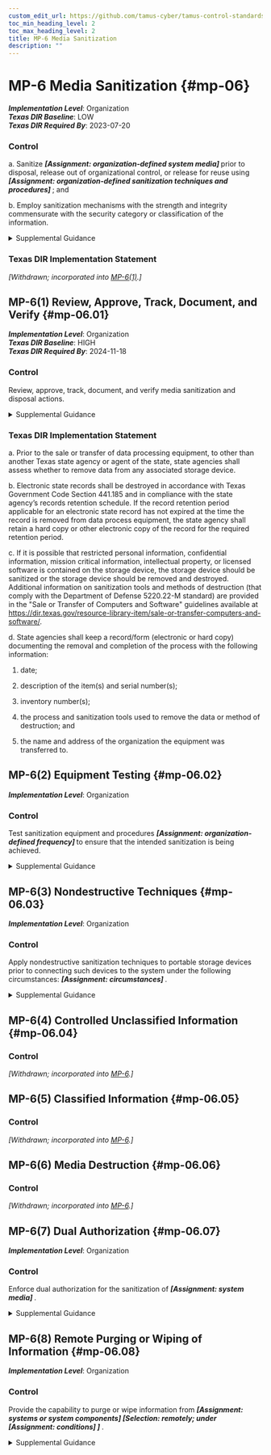 ```yaml
---
custom_edit_url: https://github.com/tamus-cyber/tamus-control-standards/tree/main/content/tamus.edu/TAMUS_profile.yaml
toc_min_heading_level: 2
toc_max_heading_level: 2
title: MP-6 Media Sanitization
description: ""
---
```


# MP-6 Media Sanitization {#mp-06}

_**Implementation Level**_: Organization\
_**Texas DIR Baseline**_: LOW\
_**Texas DIR Required By**_: 2023-07-20

### Control



a. Sanitize <strong title="mp-6_prm_1"> <em>[Assignment: organization-defined system media]</em> </strong> prior to disposal, release out of organizational control, or release for reuse using <strong title="mp-6_prm_2"> <em>[Assignment: organization-defined sanitization techniques and procedures]</em> </strong> ; and

b. Employ sanitization mechanisms with the strength and integrity commensurate with the security category or classification of the information.


<details><summary>Supplemental Guidance</summary>Media sanitization applies to all digital and non-digital system media subject to disposal or reuse, whether or not the media is considered removable. Examples include digital media in scanners, copiers, printers, notebook computers, workstations, network components, mobile devices, and non-digital media (e.g., paper and microfilm). The sanitization process removes information from system media such that the information cannot be retrieved or reconstructed. Sanitization techniques—including clearing, purging, cryptographic erase, de-identification of personally identifiable information, and destruction—prevent the disclosure of information to unauthorized individuals when such media is reused or released for disposal. Organizations determine the appropriate sanitization methods, recognizing that destruction is sometimes necessary when other methods cannot be applied to media requiring sanitization. Organizations use discretion on the employment of approved sanitization techniques and procedures for media that contains information deemed to be in the public domain or publicly releasable or information deemed to have no adverse impact on organizations or individuals if released for reuse or disposal. Sanitization of non-digital media includes destruction, removing a classified appendix from an otherwise unclassified document, or redacting selected sections or words from a document by obscuring the redacted sections or words in a manner equivalent in effectiveness to removing them from the document. NSA standards and policies control the sanitization process for media that contains classified information. NARA policies control the sanitization process for controlled unclassified information.</details>

### Texas DIR Implementation Statement

<em>[Withdrawn; incorporated into [MP-6(1)](/catalog/mp/mp-06#mp-06.01).]</em>





## MP-6(1) Review, Approve, Track, Document, and Verify {#mp-06.01}

_**Implementation Level**_: Organization\
_**Texas DIR Baseline**_: HIGH\
_**Texas DIR Required By**_: 2024-11-18

### Control

Review, approve, track, document, and verify media sanitization and disposal actions.


<details><summary>Supplemental Guidance</summary>Organizations review and approve media to be sanitized to ensure compliance with records retention policies. Tracking and documenting actions include listing personnel who reviewed and approved sanitization and disposal actions, types of media sanitized, files stored on the media, sanitization methods used, date and time of the sanitization actions, personnel who performed the sanitization, verification actions taken and personnel who performed the verification, and the disposal actions taken. Organizations verify that the sanitization of the media was effective prior to disposal.</details>

### Texas DIR Implementation Statement



a. Prior to the sale or transfer of data processing equipment, to other than another Texas state agency or agent of the state, state agencies shall assess whether to remove data from any associated storage device.

b. Electronic state records shall be destroyed in accordance with Texas Government Code Section 441.185 and in compliance with the state agency’s records retention schedule. If the record retention period applicable for an electronic state record has not expired at the time the record is removed from data process equipment, the state agency shall retain a hard copy or other electronic copy of the record for the required retention period.

c. If it is possible that restricted personal information, confidential information, mission critical information, intellectual property, or licensed software is contained on the storage device, the storage device should be sanitized or the storage device should be removed and destroyed. Additional information on sanitization tools and methods of destruction (that comply with the Department of Defense 5220.22-M standard) are provided in the "Sale or Transfer of Computers and Software" guidelines available at https://dir.texas.gov/resource-library-item/sale-or-transfer-computers-and-software/.

d. State agencies shall keep a record/form (electronic or hard copy) documenting the removal and completion of the process with the following information:

1. date;

2. description of the item(s) and serial number(s);

3. inventory number(s);

4. the process and sanitization tools used to remove the data or method of destruction; and

5. the name and address of the organization the equipment was transferred to.



## MP-6(2) Equipment Testing {#mp-06.02}

_**Implementation Level**_: Organization

### Control

Test sanitization equipment and procedures <strong title="mp-6.2_prm_1"> <em>[Assignment: organization-defined frequency]</em> </strong> to ensure that the intended sanitization is being achieved.


<details><summary>Supplemental Guidance</summary>Testing of sanitization equipment and procedures may be conducted by qualified and authorized external entities, including federal agencies or external service providers.</details>


## MP-6(3) Nondestructive Techniques {#mp-06.03}

_**Implementation Level**_: Organization

### Control

Apply nondestructive sanitization techniques to portable storage devices prior to connecting such devices to the system under the following circumstances: <strong title="mp-06.03_odp"> <em>[Assignment: circumstances]</em> </strong>.


<details><summary>Supplemental Guidance</summary>Portable storage devices include external or removable hard disk drives (e.g., solid state, magnetic), optical discs, magnetic or optical tapes, flash memory devices, flash memory cards, and other external or removable disks. Portable storage devices can be obtained from untrustworthy sources and contain malicious code that can be inserted into or transferred to organizational systems through USB ports or other entry portals. While scanning storage devices is recommended, sanitization provides additional assurance that such devices are free of malicious code. Organizations consider nondestructive sanitization of portable storage devices when the devices are purchased from manufacturers or vendors prior to initial use or when organizations cannot maintain a positive chain of custody for the devices.</details>


## MP-6(4) Controlled Unclassified Information {#mp-06.04}

### Control

<em>[Withdrawn; incorporated into [MP-6](/catalog/mp/mp-06).]</em>



## MP-6(5) Classified Information {#mp-06.05}

### Control

<em>[Withdrawn; incorporated into [MP-6](/catalog/mp/mp-06).]</em>



## MP-6(6) Media Destruction {#mp-06.06}

### Control

<em>[Withdrawn; incorporated into [MP-6](/catalog/mp/mp-06).]</em>



## MP-6(7) Dual Authorization {#mp-06.07}

_**Implementation Level**_: Organization

### Control

Enforce dual authorization for the sanitization of <strong title="mp-06.07_odp"> <em>[Assignment: system media]</em> </strong>.


<details><summary>Supplemental Guidance</summary>Organizations employ dual authorization to help ensure that system media sanitization cannot occur unless two technically qualified individuals conduct the designated task. Individuals who sanitize system media possess sufficient skills and expertise to determine if the proposed sanitization reflects applicable federal and organizational standards, policies, and procedures. Dual authorization also helps to ensure that sanitization occurs as intended, protecting against errors and false claims of having performed the sanitization actions. Dual authorization may also be known as two-person control. To reduce the risk of collusion, organizations consider rotating dual authorization duties to other individuals.</details>


## MP-6(8) Remote Purging or Wiping of Information {#mp-06.08}

_**Implementation Level**_: Organization

### Control

Provide the capability to purge or wipe information from <strong title="mp-06.08_odp.01"> <em>[Assignment: systems or system components]</em> </strong> <strong title="mp-06.08_odp.02"> <em>[Selection: remotely; under <strong title="mp-06.08_odp.03"> <em>[Assignment: conditions]</em> </strong>]</em> </strong>.


<details><summary>Supplemental Guidance</summary>Remote purging or wiping of information protects information on organizational systems and system components if systems or components are obtained by unauthorized individuals. Remote purge or wipe commands require strong authentication to help mitigate the risk of unauthorized individuals purging or wiping the system, component, or device. The purge or wipe function can be implemented in a variety of ways, including by overwriting data or information multiple times or by destroying the key necessary to decrypt encrypted data.</details>
